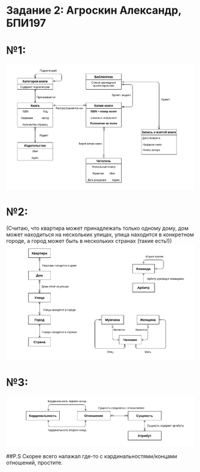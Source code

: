 # Задание 2: Агроскин Александр, БПИ197

# №1:
![img1](1_task2.png)

# №2:
(Считаю, что квартира может принадлежать только одному дому, дом может находиться на нескольких улицах, улица находится в конкретном городе, а город может быть в нескольких странах (такие есть!))
![img2](2_task2.png)

# №3:
![img3](3_task2.png)

##P.S
Скорее всего налажал где-то с кардинальностями/концами отношений, простите.